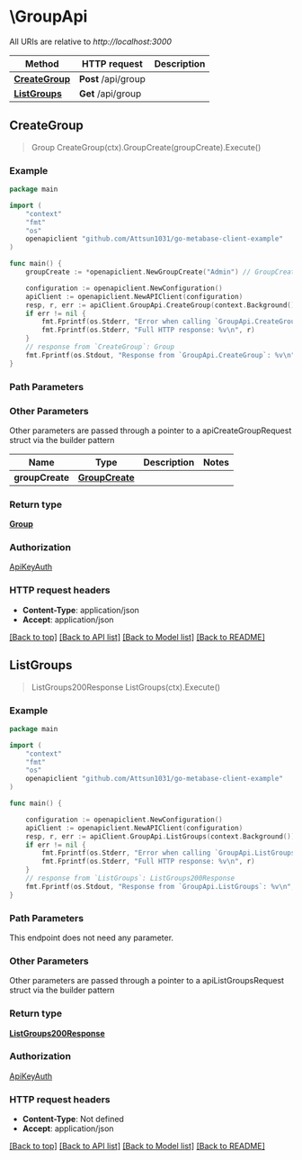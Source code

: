 # \GroupApi

All URIs are relative to *http://localhost:3000*

Method | HTTP request | Description
------------- | ------------- | -------------
[**CreateGroup**](GroupApi.md#CreateGroup) | **Post** /api/group | 
[**ListGroups**](GroupApi.md#ListGroups) | **Get** /api/group | 



## CreateGroup

> Group CreateGroup(ctx).GroupCreate(groupCreate).Execute()





### Example

```go
package main

import (
    "context"
    "fmt"
    "os"
    openapiclient "github.com/Attsun1031/go-metabase-client-example"
)

func main() {
    groupCreate := *openapiclient.NewGroupCreate("Admin") // GroupCreate | 

    configuration := openapiclient.NewConfiguration()
    apiClient := openapiclient.NewAPIClient(configuration)
    resp, r, err := apiClient.GroupApi.CreateGroup(context.Background()).GroupCreate(groupCreate).Execute()
    if err != nil {
        fmt.Fprintf(os.Stderr, "Error when calling `GroupApi.CreateGroup``: %v\n", err)
        fmt.Fprintf(os.Stderr, "Full HTTP response: %v\n", r)
    }
    // response from `CreateGroup`: Group
    fmt.Fprintf(os.Stdout, "Response from `GroupApi.CreateGroup`: %v\n", resp)
}
```

### Path Parameters



### Other Parameters

Other parameters are passed through a pointer to a apiCreateGroupRequest struct via the builder pattern


Name | Type | Description  | Notes
------------- | ------------- | ------------- | -------------
 **groupCreate** | [**GroupCreate**](GroupCreate.md) |  | 

### Return type

[**Group**](Group.md)

### Authorization

[ApiKeyAuth](../README.md#ApiKeyAuth)

### HTTP request headers

- **Content-Type**: application/json
- **Accept**: application/json

[[Back to top]](#) [[Back to API list]](../README.md#documentation-for-api-endpoints)
[[Back to Model list]](../README.md#documentation-for-models)
[[Back to README]](../README.md)


## ListGroups

> ListGroups200Response ListGroups(ctx).Execute()





### Example

```go
package main

import (
    "context"
    "fmt"
    "os"
    openapiclient "github.com/Attsun1031/go-metabase-client-example"
)

func main() {

    configuration := openapiclient.NewConfiguration()
    apiClient := openapiclient.NewAPIClient(configuration)
    resp, r, err := apiClient.GroupApi.ListGroups(context.Background()).Execute()
    if err != nil {
        fmt.Fprintf(os.Stderr, "Error when calling `GroupApi.ListGroups``: %v\n", err)
        fmt.Fprintf(os.Stderr, "Full HTTP response: %v\n", r)
    }
    // response from `ListGroups`: ListGroups200Response
    fmt.Fprintf(os.Stdout, "Response from `GroupApi.ListGroups`: %v\n", resp)
}
```

### Path Parameters

This endpoint does not need any parameter.

### Other Parameters

Other parameters are passed through a pointer to a apiListGroupsRequest struct via the builder pattern


### Return type

[**ListGroups200Response**](ListGroups200Response.md)

### Authorization

[ApiKeyAuth](../README.md#ApiKeyAuth)

### HTTP request headers

- **Content-Type**: Not defined
- **Accept**: application/json

[[Back to top]](#) [[Back to API list]](../README.md#documentation-for-api-endpoints)
[[Back to Model list]](../README.md#documentation-for-models)
[[Back to README]](../README.md)

